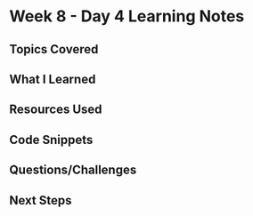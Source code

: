 # Week 8 - Day 4 Learning Notes

## Topics Covered

## What I Learned

## Resources Used

## Code Snippets

## Questions/Challenges

## Next Steps
